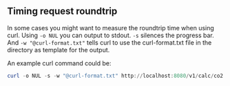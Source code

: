## Timing request roundtrip

In some cases you might want to measure the roundtrip time when using curl.
Using `-o NUL` you can output to stdout.
`-s` silences the progress bar.
And `-w "@curl-format.txt"` tells curl to use the curl-format.txt file in the directory as template for the output.

An example curl command could be:

```powershell
curl -o NUL -s -w "@curl-format.txt" http://localhost:8080/v1/calc/co2 -i -H '"Accept": application/json' -H '"Content-Type": application/json' -d '{\"routes\":[{\"steps\":[{\"vehicle\":\"car\",\"distance\":300},{\"vehicle\":\"bike\",\"distance\":500}]},{\"steps\":[{\"vehicle\":\"bicycle\",\"distance\":2000}]}]}'
```